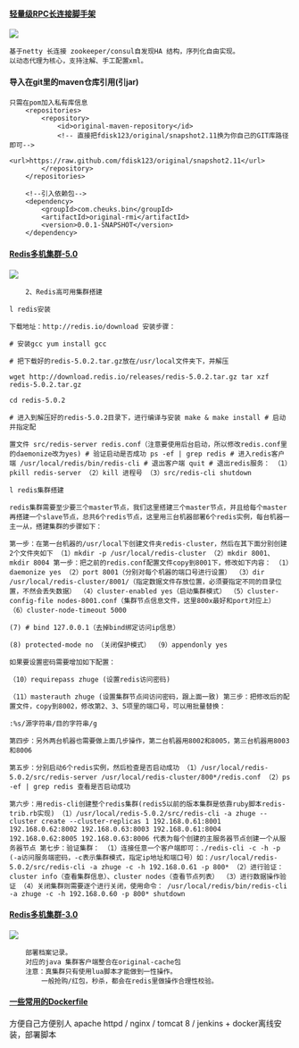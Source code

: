 #### [轻量级RPC长连接脚手架](https://github.com/fdisk123/original/tree/snapshot2.11)
[![](https://camo.githubusercontent.com/f50b84e13fdbb61d847742c34259c58469c7d2b2/68747470733a2f2f7472617669732d63692e6f72672f70616765732d7468656d65732f6172636869746563742e7376673f6272616e63683d6d6173746572)](https://github.com/fdisk123/original/tree/snapshot2.11)  
```` 
基于netty 长连接 zookeeper/consul自发现HA 结构，序列化自由实现。
以动态代理为核心，支持注解、手工配置xml。

````
#### 导入在git里的maven仓库引用(引jar)

````
只需在pom加入私有库信息
	<repositories>
		<repository>
			<id>original-maven-repository</id>
			<!-- 直接把fdisk123/original/snapshot2.11换为你自己的GIT库路径即可-->
			<url>https://raw.github.com/fdisk123/original/snapshot2.11</url>
		</repository>
	</repositories>
	
	<!--引入依赖包-->
	<dependency>
		<groupId>com.cheuks.bin</groupId>
		<artifactId>original-rmi</artifactId>
		<version>0.0.1-SNAPSHOT</version>
	</dependency>
````

#### [Redis多机集群-5.0](https://github.com/fdisk123/original/tree/2.20/original-cache)
[![](https://camo.githubusercontent.com/f50b84e13fdbb61d847742c34259c58469c7d2b2/68747470733a2f2f7472617669732d63692e6f72672f70616765732d7468656d65732f6172636869746563742e7376673f6272616e63683d6d6173746572)](https://github.com/fdisk123/original/tree/2.20/original-cache)  
````
	2、Redis高可用集群搭建

l redis安装

下载地址：http://redis.io/download 安装步骤：

# 安装gcc yum install gcc

# 把下载好的redis-5.0.2.tar.gz放在/usr/local文件夹下，并解压

wget http://download.redis.io/releases/redis-5.0.2.tar.gz tar xzf redis-5.0.2.tar.gz

cd redis-5.0.2

# 进入到解压好的redis-5.0.2目录下，进行编译与安装 make & make install # 启动并指定配

置文件 src/redis-server redis.conf（注意要使用后台启动，所以修改redis.conf里的daemonize改为yes) # 验证启动是否成功 ps -ef | grep redis # 进入redis客户端 /usr/local/redis/bin/redis-cli # 退出客户端 quit # 退出redis服务： （1）pkill redis-server （2）kill 进程号 （3）src/redis-cli shutdown

l redis集群搭建

redis集群需要至少要三个master节点，我们这里搭建三个master节点，并且给每个master再搭建一个slave节点，总共6个redis节点，这里用三台机器部署6个redis实例，每台机器一主一从，搭建集群的步骤如下：

第一步：在第一台机器的/usr/local下创建文件夹redis-cluster，然后在其下面分别创建2个文件夾如下 （1）mkdir -p /usr/local/redis-cluster （2）mkdir 8001、 mkdir 8004 第一步：把之前的redis.conf配置文件copy到8001下，修改如下内容： （1）daemonize yes （2）port 8001（分别对每个机器的端口号进行设置） （3）dir /usr/local/redis-cluster/8001/（指定数据文件存放位置，必须要指定不同的目录位置，不然会丢失数据） （4）cluster-enabled yes（启动集群模式） （5）cluster-config-file nodes-8001.conf（集群节点信息文件，这里800x最好和port对应上） （6）cluster-node-timeout 5000

(7) # bind 127.0.0.1（去掉bind绑定访问ip信息）

(8) protected-mode no （关闭保护模式） （9）appendonly yes

如果要设置密码需要增加如下配置：

（10）requirepass zhuge (设置redis访问密码)

（11）masterauth zhuge (设置集群节点间访问密码，跟上面一致) 第三步：把修改后的配置文件，copy到8002，修改第2、3、5项里的端口号，可以用批量替换：

:%s/源字符串/目的字符串/g

第四步：另外两台机器也需要做上面几步操作，第二台机器用8002和8005，第三台机器用8003和8006

第五步：分别启动6个redis实例，然后检查是否启动成功 （1）/usr/local/redis-5.0.2/src/redis-server /usr/local/redis-cluster/800*/redis.conf （2）ps -ef | grep redis 查看是否启动成功

第六步：用redis-cli创建整个redis集群(redis5以前的版本集群是依靠ruby脚本redis-trib.rb实现) （1）/usr/local/redis-5.0.2/src/redis-cli -a zhuge --cluster create --cluster-replicas 1 192.168.0.61:8001 192.168.0.62:8002 192.168.0.63:8003 192.168.0.61:8004 192.168.0.62:8005 192.168.0.63:8006 代表为每个创建的主服务器节点创建一个从服务器节点 第七步：验证集群： （1）连接任意一个客户端即可：./redis-cli -c -h -p (-a访问服务端密码，-c表示集群模式，指定ip地址和端口号）如：/usr/local/redis-5.0.2/src/redis-cli -a zhuge -c -h 192.168.0.61 -p 800* （2）进行验证： cluster info（查看集群信息）、cluster nodes（查看节点列表） （3）进行数据操作验证 （4）关闭集群则需要逐个进行关闭，使用命令： /usr/local/redis/bin/redis-cli -a zhuge -c -h 192.168.0.60 -p 800* shutdown
````

#### [Redis多机集群-3.0](https://github.com/fdisk123/original/tree/2.20/original-cache)
[![](https://camo.githubusercontent.com/f50b84e13fdbb61d847742c34259c58469c7d2b2/68747470733a2f2f7472617669732d63692e6f72672f70616765732d7468656d65732f6172636869746563742e7376673f6272616e63683d6d6173746572)](https://github.com/fdisk123/original/tree/2.20/original-cache)  
````
	部署档案记录。
	对应的java 集群客户端整合在original-cache包
	注意：真集群只有使用lua脚本才能做到一性操作。
		一般抢购/红包，秒杀，都会在redis里做操作合理性校验。
````

#### [一些常用的Dockerfile](https://github.com/CheukBinLi/DockerHub)
方便自己方便别人 apache httpd  /  nginx  / tomcat 8 / jenkins + docker离线安装，部署脚本
